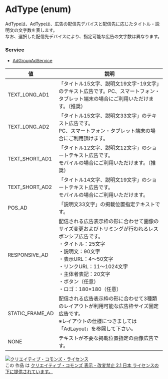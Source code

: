# AdType (enum)
AdTypeは、AdTypeは、広告の配信先デバイスと配信先に応じたタイトル・説明文の文字数を表します。<br>なお、選択した配信先デバイスにより、指定可能な広告の文字数は異なります。

### Service
+ [AdGroupAdService](../services/AdGroupAdService.md)

| 値 | 説明 | 
|---|---|
| TEXT_LONG_AD1| 「タイトル15文字、説明文19文字-19文字」のテキスト広告です。PC、スマートフォン・タブレット端末の場合にご利用いただけます。（推奨） |
| TEXT_LONG_AD2| 「タイトル15文字、説明文33文字」のテキスト広告です。<br>PC、スマートフォン・タブレット端末の場合にご利用頂けます。 |
| TEXT_SHORT_AD1| 「タイトル12文字、説明文12文字」のショートテキスト広告です。<br>モバイルの場合にご利用いただけます。（推奨） |
| TEXT_SHORT_AD2| 「タイトル14文字、説明文19文字」のショートテキスト広告です。<br>モバイルの場合にご利用いただけます。 |
| POS_AD| 「説明文33文字」の掲載位置指定テキストです。 |
| RESPONSIVE_AD| 配信される広告表示枠の形に合わせて画像のサイズ変更およびトリミングが行われるレスポンシブ広告です。<br>・タイトル：25文字<br>・説明文：90文字<br>・表示URL：4～50文字<br>・リンクURL：11～1024文字<br>・主体者表記：20文字<br>・ボタン（任意）<br>・ロゴ：180×180（任意） |
| STATIC_FRAME_AD| 配信される広告表示枠の形に合わせて3種類のレイアウトが利用可能な広告枠サイズ固定広告です。<br>※レイアウトの仕様につきましては「AdLayout」を参照して下さい。 |
| NONE| テキストが不要な掲載位置指定の画像広告です。 |
<a rel="license" href="http://creativecommons.org/licenses/by-nd/2.1/jp/"><img alt="クリエイティブ・コモンズ・ライセンス" style="border-width:0" src="https://i.creativecommons.org/l/by-nd/2.1/jp/88x31.png" /></a><br />この 作品 は <a rel="license" href="http://creativecommons.org/licenses/by-nd/2.1/jp/">クリエイティブ・コモンズ 表示 - 改変禁止 2.1 日本 ライセンスの下に提供されています。</a>
